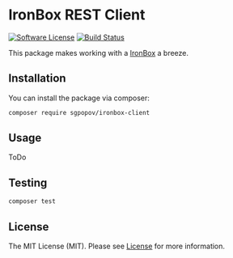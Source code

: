 # IronBox REST Client

[![Software License](https://img.shields.io/badge/license-MIT-brightgreen.svg?style=flat-square)](LICENSE.md)
[![Build Status](https://img.shields.io/travis/sgpopov/ironbox-client/master.svg?style=flat-square)](https://travis-ci.org/sgpopov/ironbox-client)

This package makes working with a [IronBox](https://www.goironbox.com/) a breeze.
## Installation

You can install the package via composer:

```bash
composer require sgpopov/ironbox-client
```

## Usage

ToDo

## Testing

``` bash
composer test
```

## License

The MIT License (MIT). Please see [License](LICENSE) for more information.
